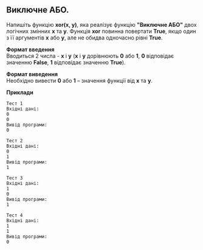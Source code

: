 ## Виключне АБО.
Напишіть функцію **xor(x, y)**, яка реалізує функцію **"Виключне АБО"** двох логічних змінних **x** та **y**.
Функція **xor** повинна повертати **True**, якщо один з її аргументів **x** або **y**, але не обидва
одночасно рівні **True**.

**Формат введення**  
Вводиться 2 числа - **x** і **y** (**x** і **y** дорівнюють **0** або **1**, **0** відповідає 
значенню **False**, **1** відповідає значенню **True**).

**Формат виведення**  
Необхідно вивести **0** або **1** – значення функції від **x** та **y**.

**Приклади**

```
Тест 1
Вхідні дані:
0
0
Вивід програми:
0

Тест 2
Вхідні дані:
0
1
Вивід програми:
1

Тест 3
Вхідні дані:
1
0
Вивід програми:
1

Тест 4
Вхідні дані:
1
1
Вивід програми:
0
```

